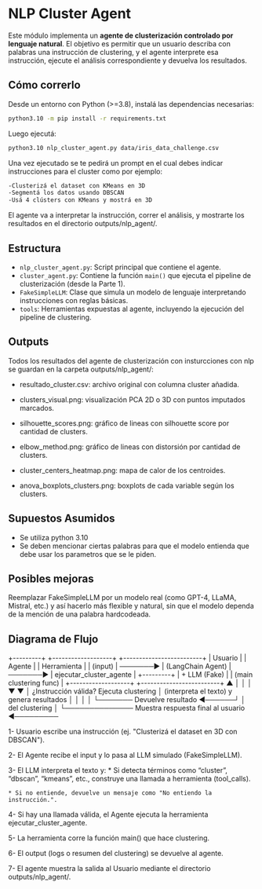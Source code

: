 # NLP Cluster Agent

Este módulo implementa un **agente de clusterización controlado por lenguaje natural**. El objetivo es permitir que un usuario describa con palabras una instrucción de clustering, y el agente interprete esa instrucción, ejecute el análisis correspondiente y devuelva los resultados.

## Cómo correrlo
Desde un entorno con Python (>=3.8), instalá las dependencias necesarias:
```bash
python3.10 -m pip install -r requirements.txt
```

Luego ejecutá:
```bash
python3.10 nlp_cluster_agent.py data/iris_data_challenge.csv
```

Una vez ejecutado se te pedirá un prompt en el cual debes indicar instrucciones para el cluster como por ejemplo:
```bash
-Clusterizá el dataset con KMeans en 3D
-Segmentá los datos usando DBSCAN
-Usá 4 clústers con KMeans y mostrá en 3D
```
El agente va a interpretar la instrucción, correr el análisis, y mostrarte los resultados en el directorio outputs/nlp_agent/.

## Estructura
- `nlp_cluster_agent.py`: Script principal que contiene el agente.
- `cluster_agent.py`: Contiene la función `main()` que ejecuta el pipeline de clusterización (desde la Parte 1).
- `FakeSimpleLLM`: Clase que simula un modelo de lenguaje interpretando instrucciones con reglas básicas.
- `tools`: Herramientas expuestas al agente, incluyendo la ejecución del pipeline de clustering.

## Outputs
Todos los resultados del agente de clusterización con insturcciones con nlp se guardan en la carpeta outputs/nlp_agent/:

* resultado_cluster.csv: archivo original con columna cluster añadida.

* clusters_visual.png: visualización PCA 2D o 3D con puntos imputados marcados.

* silhouette_scores.png: gráfico de lineas con silhouette score por cantidad de clusters.

* elbow_method.png: gráfico de lineas con distorsión por cantidad de clusters.

* cluster_centers_heatmap.png: mapa de calor de los centroides.

* anova_boxplots_clusters.png: boxplots de cada variable según los clusters.

## Supuestos Asumidos
* Se utiliza python 3.10
* Se deben mencionar ciertas palabras para que el modelo entienda que debe usar los parametros que se le piden.

## Posibles mejoras
Reemplazar FakeSimpleLLM por un modelo real (como GPT-4, LLaMA, Mistral, etc.) y así hacerlo más flexible y natural, sin que el modelo dependa de la mención de una palabra hardcodeada.

## Diagrama de Flujo
+---------+            +-------------------+              +-------------------------+
| Usuario |            |     Agente        |              |       Herramienta       |
| (input) | ───────▶   | (LangChain Agent) | ───────▶     | ejecutar_cluster_agente |
+---------+            |   + LLM (Fake)     |              |  (main clustering func) |
                       +-------------------+              +-------------------------+
       ▲                        │                                   │
       │                        ▼                                   ▼
       │                ¿Instrucción válida?                 Ejecuta clustering
       │                (interpreta el texto)                y genera resultados
       │                        │                                   │
       │                        └─────── Devuelve resultado ◀──────┘
       │                                del clustering
       │
       └────────────── Muestra respuesta final al usuario ◀─────────
       
1- Usuario escribe una instrucción (ej. "Clusterizá el dataset en 3D con DBSCAN").

2- El Agente recibe el input y lo pasa al LLM simulado (FakeSimpleLLM).

3- El LLM interpreta el texto y:
    * Si detecta términos como “cluster”, “dbscan”, “kmeans”, etc., construye una llamada a herramienta (tool_calls).

    * Si no entiende, devuelve un mensaje como "No entiendo la instrucción.".

4- Si hay una llamada válida, el Agente ejecuta la herramienta ejecutar_cluster_agente.

5- La herramienta corre la función main() que hace clustering.

6- El output (logs o resumen del clustering) se devuelve al agente.

7- El agente muestra la salida al Usuario mediante el directorio outputs/nlp_agent/.